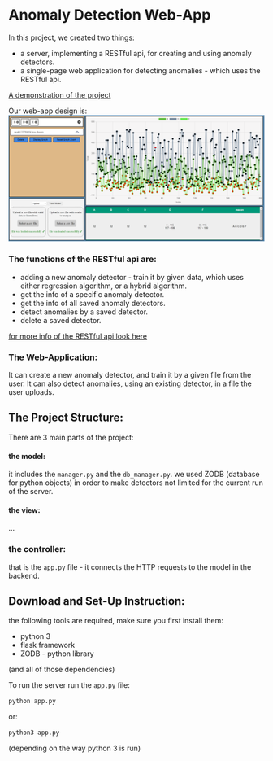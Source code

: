 # Anomaly Detection Web-App

In this project, we created two things: 
- a server, implementing a RESTful api, for creating and using anomaly detectors.
- a single-page web application for detecting anomalies - which uses the RESTful api.

[A demonstration of the project](link_to_youtube_video)

Our web-app design is:
![web-app-view](readme-resources/web-app.png?raw=TRUE "web-app")


### The functions of the RESTful api are:
- adding a new anomaly detector - train it by given data, which uses either regression algorithm, or a hybrid algorithm.
- get the info of a specific anomaly detector.
- get the info of all saved anomaly detectors.
- detect anomalies by a saved detector.
- delete a saved detector.

[for more info of the RESTful api look here](RESTful-api.md)

### The Web-Application:
It can create a new anomaly detector, and train it by a given file from the user.
It can also detect anomalies, using an existing detector, in a file the user uploads.


## The Project Structure:
There are 3 main parts of the project:
#### the model:
it includes the `manager.py` and the `db_manager.py`.
we used ZODB (database for python objects) in order to make detectors not limited for the current run of the server.
#### the view:
...
### the controller:
that is the `app.py` file - it connects the HTTP requests to the model in the backend.



## Download and Set-Up Instruction:
the following tools are required, make sure you first install them:
- python 3
- flask framework
- ZODB - python library

(and all of those dependencies)



To run the server run the `app.py` file:
```sh
python app.py
```
or: 
```sh 
python3 app.py
```
(depending on the way python 3 is run)
